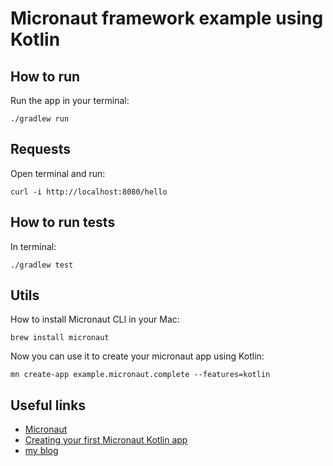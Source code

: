 # Micronaut framework example using Kotlin

## How to run
Run the app in your terminal:
```
./gradlew run
```

## Requests
Open terminal and run:
```
curl -i http://localhost:8080/hello
```

## How to run tests
In terminal:
```
./gradlew test
```


## Utils
How to install Micronaut CLI in your Mac:
```
brew install micronaut
```
Now you can use it to create your micronaut app using Kotlin:
```
mn create-app example.micronaut.complete --features=kotlin
```

## Useful links

* [Micronaut](https://micronaut.io/)
* [Creating your first Micronaut Kotlin app](https://guides.micronaut.io/creating-your-first-micronaut-app-kotlin/guide/index.html)
* [my blog](https://www.fabridinapoli.com)